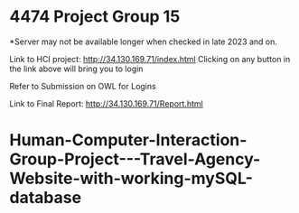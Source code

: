 # 4474 Project Group 15

*Server may not be available longer when checked in late 2023 and on.  

Link to HCI project:
http://34.130.169.71/index.html
Clicking on any button in the link above will bring you to login

Refer to Submission on OWL for Logins

Link to Final Report:
http://34.130.169.71/Report.html

# Human-Computer-Interaction-Group-Project---Travel-Agency-Website-with-working-mySQL-database
